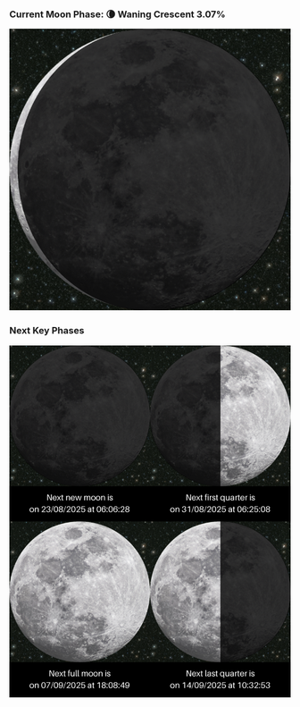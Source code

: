 ### Current Moon Phase: 🌘 Waning Crescent 3.07%
![Moon Phase](moonphase.png)
### Next Key Phases
![Gallery](gallery.png)